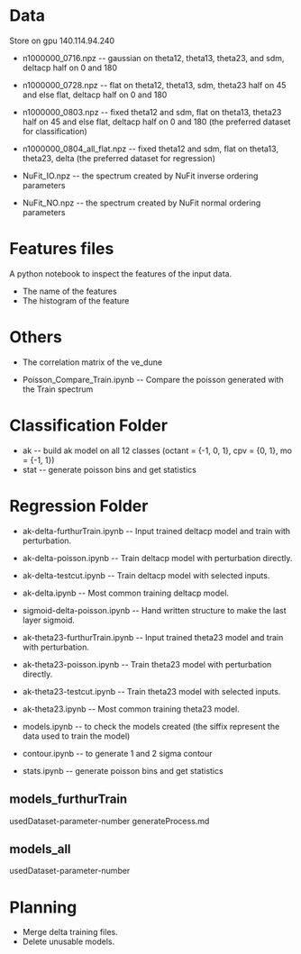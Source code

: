 # Data
Store on gpu 140.114.94.240
* n1000000_0716.npz -- gaussian on theta12, theta13, theta23, and sdm, deltacp half on 0 and 180  
* n1000000_0728.npz -- flat on theta12, theta13, sdm, theta23 half on 45 and else flat, deltacp half on 0 and 180
* n1000000_0803.npz -- fixed theta12 and sdm, flat on theta13, theta23 half on 45 and else flat, deltacp half on 0 and 180 (the preferred dataset for classification)
* n1000000_0804_all_flat.npz -- fixed theta12 and sdm, flat on theta13, theta23, delta (the preferred dataset for regression)

* NuFit_IO.npz -- the spectrum created by NuFit inverse ordering parameters
* NuFit_NO.npz -- the spectrum created by NuFit normal ordering parameters

# Features files
A python notebook to inspect the features of the input data.
* The name of the features
* The histogram of the feature

# Others
* The correlation matrix of the ve_dune


* Poisson_Compare_Train.ipynb -- Compare the poisson generated with the Train spectrum

# Classification Folder

* ak -- build ak model on all 12 classes (octant = {-1, 0, 1}, cpv = {0, 1}, mo = {-1, 1})
* stat -- generate poisson bins and get statistics

# Regression Folder

* ak-delta-furthurTrain.ipynb -- Input trained deltacp model and train with perturbation.
* ak-delta-poisson.ipynb -- Train deltacp model with perturbation directly.
* ak-delta-testcut.ipynb -- Train deltacp model with selected inputs.
* ak-delta.ipynb -- Most common training deltacp model.
* sigmoid-delta-poisson.ipynb --  Hand written structure to make the last layer sigmoid.


* ak-theta23-furthurTrain.ipynb -- Input trained theta23 model and train with perturbation.
* ak-theta23-poisson.ipynb -- Train theta23 model with perturbation directly.
* ak-theta23-testcut.ipynb -- Train theta23 model with selected inputs.
* ak-theta23.ipynb -- Most common training theta23 model.


* models.ipynb -- to check the models created (the siffix represent the data used to train the model)
* contour.ipynb -- to generate 1 and 2 sigma contour
* stats.ipynb -- generate poisson bins and get statistics

## models_furthurTrain
usedDataset-parameter-number
generateProcess.md

## models_all
usedDataset-parameter-number

# Planning
* Merge delta training files.
* Delete unusable models.